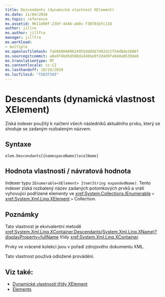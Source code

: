 ```yaml
---
title: Descendants (dynamická vlastnost XElement)
ms.date: 11/04/2016
ms.topic: reference
ms.assetid: 9611d00f-23bf-444b-ab0c-f30701bfc13d
author: jillre
ms.author: jillfra
manager: jillfra
ms.workload:
- multiple
ms.openlocfilehash: fab6b90489624955ddd567492d12f54d8de2686f
ms.sourcegitcommit: a8e8f4bd5d508da34bbe9f2d4d9fa94da0539de0
ms.translationtype: MT
ms.contentlocale: cs-CZ
ms.lasthandoff: 10/19/2019
ms.locfileid: "72637345"
---
```

# <a name="descendants-xelement-dynamic-property"></a>Descendants (dynamická vlastnost XElement)

Získá indexer použitý k načtení všech následníků aktuálního prvku, který se shoduje se zadaným rozbaleným názvem.

## <a name="syntax"></a>Syntaxe

```xaml
elem.Descendants[{namespaceName}localName]
```

## <a name="property-valuereturn-value"></a>Hodnota vlastnosti / návratová hodnota

Indexer typu `IEnumerable<XElement> Item(String expandedName)`. Tento indexer získá rozbalený název zadaných potomkových prvků a vrátí vyhovující podřízené elementy ve <xref:System.Collections.IEnumerable> `<` <xref:System.Xml.Linq.XElement> `>` Collection.

## <a name="remarks"></a>Poznámky

Tato vlastnost je ekvivalentní metodě <xref:System.Xml.Linq.XContainer.Descendants(System.Xml.Linq.XName)?displayProperty=fullName> třídy <xref:System.Xml.Linq.XContainer>.

Prvky ve vrácené kolekci jsou v pořadí zdrojového dokumentu XML.

Tato vlastnost používá odložené provádění.

## <a name="see-also"></a>Viz také:

- [Dynamické vlastnosti třídy XElement](../designers/attribute-xelement-dynamic-property.md)
- [Elements](../designers/elements-xelement-dynamic-property.md)